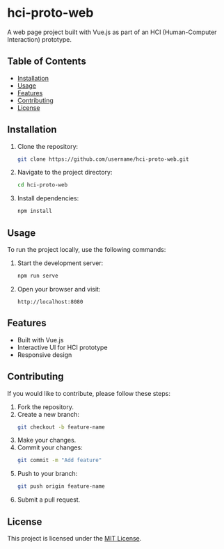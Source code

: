 # hci-proto-web

A web page project built with Vue.js as part of an HCI (Human-Computer Interaction) prototype.

## Table of Contents

- [Installation](#installation)
- [Usage](#usage)
- [Features](#features)
- [Contributing](#contributing)
- [License](#license)

## Installation

1. Clone the repository:
    ```bash
    git clone https://github.com/username/hci-proto-web.git
    ```

2. Navigate to the project directory:
    ```bash
    cd hci-proto-web
    ```

3. Install dependencies:
    ```bash
    npm install
    ```

## Usage

To run the project locally, use the following commands:

1. Start the development server:
    ```bash
    npm run serve
    ```

2. Open your browser and visit:
    ```
    http://localhost:8080
    ```

## Features

- Built with Vue.js
- Interactive UI for HCI prototype
- Responsive design

## Contributing

If you would like to contribute, please follow these steps:

1. Fork the repository.
2. Create a new branch:
    ```bash
    git checkout -b feature-name
    ```
3. Make your changes.
4. Commit your changes:
    ```bash
    git commit -m "Add feature"
    ```
5. Push to your branch:
    ```bash
    git push origin feature-name
    ```
6. Submit a pull request.

## License

This project is licensed under the [MIT License](LICENSE).
